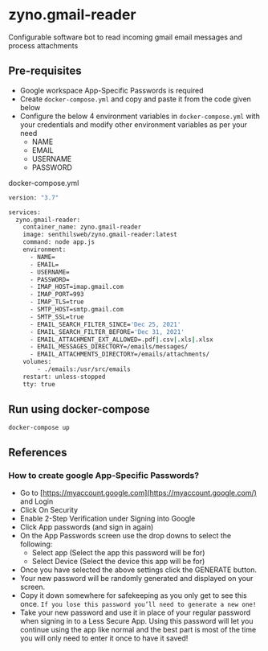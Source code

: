 # zyno.gmail-reader
Configurable software bot to read incoming gmail email messages and process attachments

## Pre-requisites

* Google workspace App-Specific Passwords is required
* Create `docker-compose.yml` and copy and paste it from the code given below
* Configure the below 4 environment variables in `docker-compose.yml` with your credentials and modify other environment variables as per your need
    * NAME
    * EMAIL
    * USERNAME
    * PASSWORD

docker-compose.yml
```bash
version: "3.7"

services:
  zyno.gmail-reader:
    container_name: zyno.gmail-reader
    image: senthilsweb/zyno.gmail-reader:latest
    command: node app.js
    environment:
      - NAME=
      - EMAIL=
      - USERNAME=
      - PASSWORD=
      - IMAP_HOST=imap.gmail.com
      - IMAP_PORT=993
      - IMAP_TLS=true
      - SMTP_HOST=smtp.gmail.com
      - SMTP_SSL=true
      - EMAIL_SEARCH_FILTER_SINCE='Dec 25, 2021'
      - EMAIL_SEARCH_FILTER_BEFORE='Dec 31, 2021'
      - EMAIL_ATTACHMENT_EXT_ALLOWED=.pdf|.csv|.xls|.xlsx
      - EMAIL_MESSAGES_DIRECTORY=/emails/messages/
      - EMAIL_ATTACHMENTS_DIRECTORY=/emails/attachments/
    volumes:
        - ./emails:/usr/src/emails
    restart: unless-stopped
    tty: true
```

## Run using docker-compose

```
docker-compose up
```

## References

### How to create google App-Specific Passwords?

* Go to [https://myaccount.google.com](https://myaccount.google.com/) and Login 
* Click On Security
* Enable 2-Step Verification under Signing into Google
* Click App passwords (and sign in again)
* On the App Passwords screen use the drop downs to select the following:
    * Select app (Select the app this password will be for)
    * Select Device (Select the device this app will be for)
* Once you have selected the above settings click the GENERATE button.
* Your new password will be randomly generated and displayed on your screen.
* Copy it down somewhere for safekeeping as you only get to see this once. `If you lose this password you’ll need to generate a new one!`
* Take your new password and use it in place of your regular password when signing in to a Less Secure App. Using this password will let you continue using the app like normal and the best part is most of the time you will only need to enter it once to have it saved!